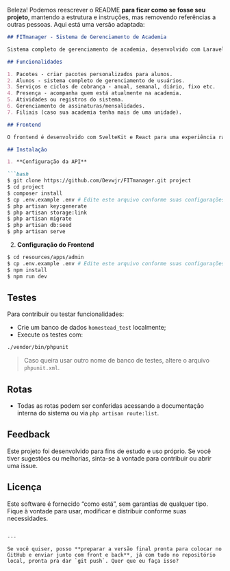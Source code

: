 Beleza! Podemos reescrever o README **para ficar como se fosse seu projeto**, mantendo a estrutura e instruções, mas removendo referências a outras pessoas. Aqui está uma versão adaptada:

````markdown
## FITmanager - Sistema de Gerenciamento de Academia

Sistema completo de gerenciamento de academia, desenvolvido com Laravel e ReactJS. Com recursos poderosos que permitem gerenciar facilmente sua academia ou centro de fitness.

## Funcionalidades

1. Pacotes - criar pacotes personalizados para alunos.
2. Alunos - sistema completo de gerenciamento de usuários.
3. Serviços e ciclos de cobrança - anual, semanal, diário, fixo etc.
4. Presença - acompanha quem está atualmente na academia.
5. Atividades ou registros do sistema.
6. Gerenciamento de assinaturas/mensalidades.
7. Filiais (caso sua academia tenha mais de uma unidade).

## Frontend

O frontend é desenvolvido com SvelteKit e React para uma experiência rápida e moderna.

## Instalação

1. **Configuração da API**

```bash
$ git clone https://github.com/Devwjr/FITmanager.git project
$ cd project
$ composer install
$ cp .env.example .env # Edite este arquivo conforme suas configurações
$ php artisan key:generate
$ php artisan storage:link
$ php artisan migrate
$ php artisan db:seed
$ php artisan serve
````

2. **Configuração do Frontend**

```bash
$ cd resources/apps/admin
$ cp .env.example .env # Edite este arquivo conforme suas configurações
$ npm install
$ npm run dev
```

## Testes

Para contribuir ou testar funcionalidades:

* Crie um banco de dados `homestead_test` localmente;
* Execute os testes com:

```bash
./vendor/bin/phpunit
```

> Caso queira usar outro nome de banco de testes, altere o arquivo `phpunit.xml`.

## Rotas

* Todas as rotas podem ser conferidas acessando a documentação interna do sistema ou via `php artisan route:list`.

## Feedback

Este projeto foi desenvolvido para fins de estudo e uso próprio. Se você tiver sugestões ou melhorias, sinta-se à vontade para contribuir ou abrir uma issue.

## Licença

Este software é fornecido “como está”, sem garantias de qualquer tipo. Fique à vontade para usar, modificar e distribuir conforme suas necessidades.

```

---

Se você quiser, posso **preparar a versão final pronta para colocar no GitHub e enviar junto com front e back**, já com tudo no repositório local, pronta pra dar `git push`. Quer que eu faça isso?
```
